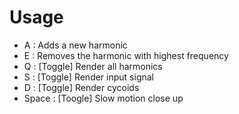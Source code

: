 # Usage

 - A : Adds a new harmonic
 - E : Removes the harmonic with highest frequency
 - Q : [Toggle] Render all harmonics
 - S : [Toggle] Render input signal
 - D : [Toggle] Render cycoids
 - Space : [Toogle] Slow motion close up